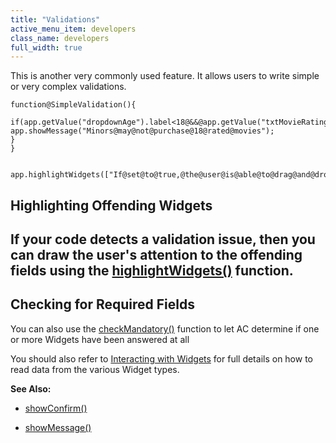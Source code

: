 ```yaml
---
title: "Validations"
active_menu_item: developers
class_name: developers
full_width: true
---
```



This is another very commonly used feature. It allows users to write simple or very complex validations.

    function@SimpleValidation(){
     
    if(app.getValue("dropdownAge").label<18@&&@app.getValue("txtMovieRating")=="18")@{
    app.showMessage("Minors@may@not@purchase@18@rated@movies");
    }
    }
     
     
    app.highlightWidgets(["If@set@to@true,@the@user@is@able@to@drag@and@drop@the@widget@with@the@mouse@at@run@timeColor",@"shapeColor"],@"#22ff22",@40);
   

## Highlighting Offending Widgets

## If your code detects a validation issue, then you can draw the user's attention to the offending fields using the [highlightWidgets()](../../../client-api/widget-functions/highlightwidgets) function.

## Checking for Required Fields

You can also use the [checkMandatory()](../../../client-api/widget-functions/checkmandatory) function to let AC determine if one or more Widgets have been answered at all

You should also refer to [Interacting with Widgets](../widget-reading-writing/) for full details on how to read data from the various Widget types.

**See Also:**

 - [showConfirm()](../../../client-api/app-functions/showconfirm)

 - [showMessage()](../../../client-api/app-functions/showmessage)

